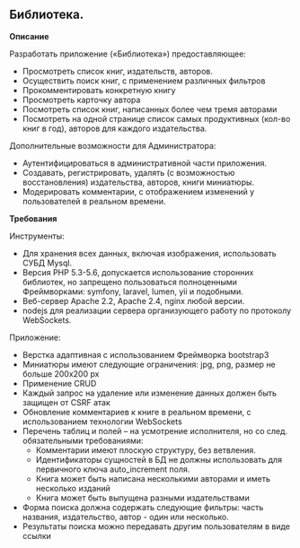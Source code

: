 Библиотека.
-----------

**Описание**

Разработать приложение («Библиотека») предоставляющее:

 * Просмотреть список книг, издательств, авторов.
 * Осуществить поиск книг, с применением различных фильтров
 * Прокомментировать конкретную книгу
 * Просмотреть карточку автора
 * Посмотреть список книг, написанных более чем тремя авторами
 * Посмотреть на одной странице список самых продуктивных (кол-во книг в год), авторов для каждого издательства.

Дополнительные возможности для Администратора:

 * Аутентифицироваться в административной части приложения.
 * Создавать, регистрировать, удалять (с возможностью восстановления) издательства, авторов, книги миниатюры.
 * Модерировать комментарии, с отображением изменений у пользователей в реальном времени.

**Требования**

Инструменты:

 * Для хранения всех данных, включая изображения, использовать СУБД Mysql.
 * Версия PHP 5.3-5.6, допускается использование сторонних библиотек, но запрещено пользоваться полноценными Фреймворками: symfony, laravel, lumen, yii и подобными.
 * Веб-сервер Apache 2.2, Apache 2.4, nginx любой версии.
 * nodejs для реализации сервера организующего работу по протоколу WebSockets.
 
Приложение:

 * Верстка адаптивная с использованием Фреймворка bootstrap3
 * Миниатюры имеют следующие ограничения: jpg, png, размер не больше 200x200 px
 * Применение CRUD
 * Каждый запрос на удаление или изменение данных должен быть защищен от CSRF атак
 * Обновление комментариев к книге в реальном времени, с использованием технологии WebSockets
 * Перечень таблиц и полей – на усмотрение исполнителя, но со след. обязательными требованиями:
    * Комментарии имеют плоскую структуру, без ветвления.
    * Идентификаторы сущностей в БД не должны использовать для первичного ключа auto_increment поля.
    * Книга может быть написана несколькими авторами и иметь несколько изданий
    * Книга может быть выпущена разными издательствами
 * Форма поиска должна содержать следующие фильтры: часть названия, издательство, автор - один или несколько.
 * Результаты поиска можно передавать другим пользователям в виде ссылки
